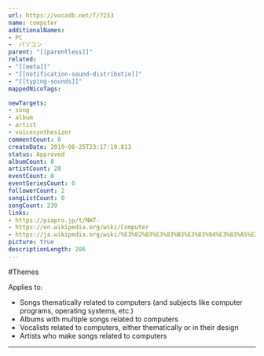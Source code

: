 ```yaml
---
url: https://vocadb.net/T/7253
name: computer
additionalNames: 
- PC
-  パソコン
parent: "[[parentless]]"
related:
- "[[meta]]"
- "[[notification-sound-distributio]]"
- "[[typing-sounds]]"
mappedNicoTags:

newTargets:
- song
- album
- artist
- voicesynthesizer
commentCount: 0
createDate: 2019-08-25T23:17:19.813
status: Approved
albumCount: 8
artistCount: 28
eventCount: 0
eventSeriesCount: 0
followerCount: 2
songListCount: 0
songCount: 239
links: 
- https://piapro.jp/t/NW7-
- https://en.wikipedia.org/wiki/Computer
- https://ja.wikipedia.org/wiki/%E3%82%B3%E3%83%B3%E3%83%94%E3%83%A5%E3%83%BC%E3%82%BF
picture: true
descriptionLength: 286
---
```


#Themes

Applies to:

* Songs thematically related to computers (and subjects like computer programs, operating systems, etc.)
* Albums with multiple songs related to computers
* Vocalists related to computers, either thematically or in their design
* Artists who make songs related to computers

---

